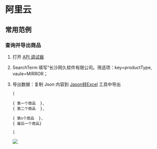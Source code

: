 # 阿里云

## 常用范例

### 查询并导出商品

1. 打开 [API 调试器](https://next.api.aliyun.com/api/Market/2015-11-01/DescribeProducts?lang=JAVA)
2. SearchTerm 填写“长沙网久软件有限公司。筛选项：key=productType, vaule=MIRROR；
3. 导出数据：复制 Json 内容到 [Jason转Excel](https://jsontoexcel.com/) 工具中导出

    ```
   [

   { 第一个商品  },
   { 第二个商品  },

   { 第n个商品  },
   { 最后一个商品}

   ]
   ```
    ![](./images/jsontoexcel.png)